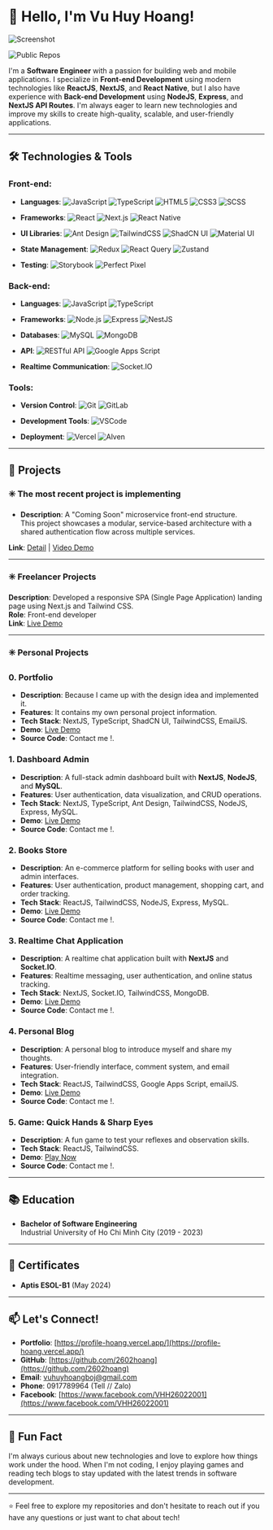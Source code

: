 # 👋 Hello, I'm Vu Huy Hoang!
![Screenshot](https://res.cloudinary.com/dzldyflpv/image/upload/v1757825974/oe2jnramr7gd95mchau5.png)

![Public Repos](https://img.shields.io/badge/dynamic/json?url=https://api.github.com/users/2602hoang&query=public_repos&label=Public%20Repos)


I'm a **Software Engineer** with a passion for building web and mobile applications. I specialize in **Front-end Development** using modern technologies like **ReactJS**, **NextJS**, and **React Native**, but I also have experience with **Back-end Development** using **NodeJS**, **Express**, and **NextJS API Routes**. I'm always eager to learn new technologies and improve my skills to create high-quality, scalable, and user-friendly applications.

---

## 🛠️ Technologies & Tools

### Front-end:
- **Languages**: 
  ![JavaScript](https://img.shields.io/badge/JavaScript-F7DF1E?style=for-the-badge&logo=javascript&logoColor=black)
  ![TypeScript](https://img.shields.io/badge/TypeScript-3178C6?style=for-the-badge&logo=typescript&logoColor=white)
  ![HTML5](https://img.shields.io/badge/HTML5-E34F26?style=for-the-badge&logo=html5&logoColor=white)
  ![CSS3](https://img.shields.io/badge/CSS3-1572B6?style=for-the-badge&logo=css3&logoColor=white)
  ![SCSS](https://img.shields.io/badge/SCSS-CC6699?style=for-the-badge&logo=sass&logoColor=white)

- **Frameworks**: 
  ![React](https://img.shields.io/badge/React-61DAFB?style=for-the-badge&logo=react&logoColor=black)
  ![Next.js](https://img.shields.io/badge/Next.js-000000?style=for-the-badge&logo=next.js&logoColor=white)
  ![React Native](https://img.shields.io/badge/React_Native-61DAFB?style=for-the-badge&logo=react&logoColor=black)

- **UI Libraries**: 
  ![Ant Design](https://img.shields.io/badge/Ant_Design-0170FE?style=for-the-badge&logo=ant-design&logoColor=white)
  ![TailwindCSS](https://img.shields.io/badge/Tailwind_CSS-38B2AC?style=for-the-badge&logo=tailwind-css&logoColor=white)
  ![ShadCN UI](https://img.shields.io/badge/ShadCN_UI-000000?style=for-the-badge&logo=shadcn-ui&logoColor=white)
  ![Material UI](https://img.shields.io/badge/Material_UI-0081CB?style=for-the-badge&logo=material-ui&logoColor=white)

- **State Management**:
  ![Redux](https://img.shields.io/badge/Redux-764ABC?style=for-the-badge&logo=redux&logoColor=white)
  ![React Query](https://img.shields.io/badge/React_Query-FF4154?style=for-the-badge&logo=react-query&logoColor=white)
  ![Zustand](https://img.shields.io/badge/Zustand-000000?style=for-the-badge&logo=zustand&logoColor=white)

- **Testing**: 
  ![Storybook](https://img.shields.io/badge/Storybook-FF4785?style=for-the-badge&logo=storybook&logoColor=white)
  ![Perfect Pixel](https://img.shields.io/badge/Perfect_Pixel-000000?style=for-the-badge&logo=perfect-pixel&logoColor=white)

### Back-end:
- **Languages**: 
  ![JavaScript](https://img.shields.io/badge/JavaScript-F7DF1E?style=for-the-badge&logo=javascript&logoColor=black)
  ![TypeScript](https://img.shields.io/badge/TypeScript-3178C6?style=for-the-badge&logo=typescript&logoColor=white)

- **Frameworks**: 
  ![Node.js](https://img.shields.io/badge/Node.js-339933?style=for-the-badge&logo=node.js&logoColor=white)
  ![Express](https://img.shields.io/badge/Express-000000?style=for-the-badge&logo=express&logoColor=white)
  ![NestJS](https://img.shields.io/badge/NestJS-E0234E?style=for-the-badge&logo=nestjs&logoColor=white)

- **Databases**: 
  ![MySQL](https://img.shields.io/badge/MySQL-4479A1?style=for-the-badge&logo=mysql&logoColor=white)
  ![MongoDB](https://img.shields.io/badge/MongoDB-47A248?style=for-the-badge&logo=mongodb&logoColor=white)

- **API**: 
  ![RESTful API](https://img.shields.io/badge/RESTful_API-000000?style=for-the-badge&logo=restful-api&logoColor=white)
  ![Google Apps Script](https://img.shields.io/badge/Google_Apps_Script-4285F4?style=for-the-badge&logo=google&logoColor=white)

- **Realtime Communication**: 
  ![Socket.IO](https://img.shields.io/badge/Socket.IO-010101?style=for-the-badge&logo=socket.io&logoColor=white)

### Tools:
- **Version Control**: 
  ![Git](https://img.shields.io/badge/Git-F05032?style=for-the-badge&logo=git&logoColor=white)
  ![GitLab](https://img.shields.io/badge/GitLab-FCA121?style=for-the-badge&logo=gitlab&logoColor=white)

- **Development Tools**: 
  ![VSCode](https://img.shields.io/badge/VSCode-007ACC?style=for-the-badge&logo=visual-studio-code&logoColor=white)

- **Deployment**: 
  ![Vercel](https://img.shields.io/badge/Vercel-000000?style=for-the-badge&logo=vercel&logoColor=white)
  ![Alven](https://img.shields.io/badge/Alven-000000?style=for-the-badge&logo=alven&logoColor=white)

---

## 🚀 Projects

### ✳️ **The most recent project is implementing**

- **Description**: A "Coming Soon" microservice front-end structure.  
  This project showcases a modular, service-based architecture with a shared authentication flow across multiple services.

**Link**:  [Detail](https://www.notion.so/MICROFRONTEND-264958ed5aee80cea881de8a6546c378)  |  [Video Demo](https://www.youtube.com/watch?v=NKZgVMzdy_E)

---
### ✳️ Freelancer Projects

**Description**: Developed a responsive SPA (Single Page Application) landing page using Next.js and Tailwind CSS.  
**Role**: Front-end developer  
**Link**: [Live Demo](https://zidi-spa-v1.vercel.app/) 

---
### ✳️ Personal Projects

### 0. **Portfolio**
- **Description**: Because I came up with the design idea and implemented it.
- **Features**: It contains my own personal project information.
- **Tech Stack**: NextJS, TypeScript, ShadCN UI, TailwindCSS, EmailJS.
- **Demo**: [Live Demo](https://profile-hoang.vercel.app/)
- **Source Code**: Contact me !.

### 1. **Dashboard Admin**
- **Description**: A full-stack admin dashboard built with **NextJS**, **NodeJS**, and **MySQL**.
- **Features**: User authentication, data visualization, and CRUD operations.
- **Tech Stack**: NextJS, TypeScript, Ant Design, TailwindCSS, NodeJS, Express, MySQL.
- **Demo**: [Live Demo](https://admin-nextjs-app.vercel.app/)
- **Source Code**: Contact me !.

### 2. **Books Store**
- **Description**: An e-commerce platform for selling books with user and admin interfaces.
- **Features**: User authentication, product management, shopping cart, and order tracking.
- **Tech Stack**: ReactJS, TailwindCSS, NodeJS, Express, MySQL.
- **Demo**: [Live Demo](https://web-app-six-tau.vercel.app/)
- **Source Code**: Contact me !.

### 3. **Realtime Chat Application**
- **Description**: A realtime chat application built with **NextJS** and **Socket.IO**.
- **Features**: Realtime messaging, user authentication, and online status tracking.
- **Tech Stack**: NextJS, Socket.IO, TailwindCSS, MongoDB.
- **Demo**: [Live Demo](https://nextjs-app-pro-v1.vercel.app/login)
- **Source Code**: Contact me !.

### 4. **Personal Blog**
- **Description**: A personal blog to introduce myself and share my thoughts.
- **Features**: User-friendly interface, comment system, and email integration.
- **Tech Stack**: ReactJS, TailwindCSS, Google Apps Script, emailJS.
- **Demo**: [Live Demo](https://blogger-vhh.vercel.app/)
- **Source Code**: Contact me !.

### 5. **Game: Quick Hands & Sharp Eyes**
- **Description**: A fun game to test your reflexes and observation skills.
- **Tech Stack**: ReactJS, TailwindCSS.
- **Demo**: [Play Now](https://entrancetest-haibazo.vercel.app/)
- **Source Code**: Contact me !.

---

## 📚 Education

- **Bachelor of Software Engineering**  
  Industrial University of Ho Chi Minh City (2019 - 2023)

---

## 📜 Certificates

- **Aptis ESOL-B1** (May 2024)

---

## 📫 Let's Connect!

- **Portfolio**: [https://profile-hoang.vercel.app/](https://profile-hoang.vercel.app/)
- **GitHub**: [https://github.com/2602hoang](https://github.com/2602hoang)
- **Email**: vuhuyhoangboj@gmail.com
- **Phone**: 0917789964 (Tell // Zalo)
- **Facebook**: [https://www.facebook.com/VHH26022001](https://www.facebook.com/VHH26022001)

---

## 🌟 Fun Fact

I'm always curious about new technologies and love to explore how things work under the hood. When I'm not coding, I enjoy playing games and reading tech blogs to stay updated with the latest trends in software development.

---

⭐️ Feel free to explore my repositories and don't hesitate to reach out if you have any questions or just want to chat about tech!

